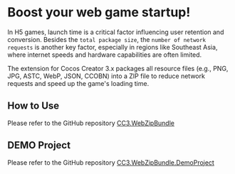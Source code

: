 # Boost your web game startup!

In H5 games, launch time is a critical factor influencing user retention and conversion. Besides the `total package size`, the `number of network requests` is another key factor, especially in regions like Southeast Asia, where internet speeds and hardware capabilities are often limited.

The extension for Cocos Creator 3.x packages all resource files (e.g., PNG, JPG, ASTC, WebP, JSON, CCOBN) into a ZIP file to reduce network requests and speed up the game's loading time.

## How to Use

Please refer to the GitHub repository [CC3.WebZipBundle](https://github.com/BricL/CC3.WebZipBundle)

## DEMO Project

Please refer to the GitHub repository [CC3.WebZipBundle.DemoProject](https://github.com/BricL/CC3.WebZipBundle.DemoProject)